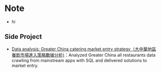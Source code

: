 # Note

- hi 

## Side Project

- [Data analysis: Greater China catering market entry strategy（大中華地區餐飲市場進入策略數據分析)](./Project1/菜系分析.md)：Analyzed Greater China all restaurants data crawling from mainstream apps with SQL and delivered solutions to market entry.